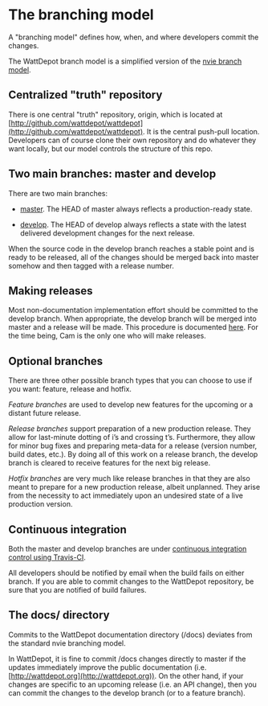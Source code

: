 # The branching model

A "branching model" defines how, when, and where developers commit the changes. 

The WattDepot branch model is a simplified version of the [nvie branch model](http://nvie.com/posts/a-successful-git-branching-model/).

## Centralized "truth" repository

There is one central "truth" repository, origin, which is located at [http://github.com/wattdepot/wattdepot](http://github.com/wattdepot/wattdepot). It is the central push-pull location. Developers can of course clone their own repository and do whatever they want locally, but our model controls the structure of this repo.

## Two main branches: master and develop

There are two main branches:

  * [master](https://github.com/wattdepot/wattdepot/tree/master). The HEAD of master always reflects a production-ready state. 

  * [develop](https://github.com/wattdepot/wattdepot/tree/develop). The HEAD of develop always reflects a state with the latest delivered development changes for the next release.

When the source code in the develop branch reaches a stable point and
is ready to be released, all of the changes should be merged back into
master somehow and then tagged with a release number.

## Making releases

Most non-documentation implementation effort should be committed to the develop branch.  When appropriate, the develop branch will be merged into master and a release will be made.  This procedure is documented [here](developerguide/release).  For the time being, Cam is the only one who will make releases. 

## Optional branches

There are three other possible branch types that you can choose to use if you want: feature, release and hotfix. 

*Feature branches* are used to develop new features for the upcoming or
a distant future release.

*Release branches* support preparation of a new production release. They
allow for last-minute dotting of i’s and crossing t’s. Furthermore,
they allow for minor bug fixes and preparing meta-data for a release
(version number, build dates, etc.). By doing all of this work on a
release branch, the develop branch is cleared to receive features for
the next big release. 

*Hotfix branches* are very much like release branches in that they are
also meant to prepare for a new production release, albeit
unplanned. They arise from the necessity to act immediately upon an
undesired state of a live production version.

## Continuous integration

Both the master and develop branches are under [continuous integration control using Travis-CI](https://travis-ci.org/wattdepot/wattdepot).

All developers should be notified by email when the build fails on either branch. If you are able to commit changes to the WattDepot repository, be sure that you are notified of build failures. 

## The docs/ directory

Commits to the WattDepot documentation directory (/docs) deviates from the standard nvie branching model.

In WattDepot, it is fine to commit /docs changes directly to master if the updates immediately improve the public documentation (i.e. [http://wattdepot.org](http://wattdepot.org)).  On the other hand, if your changes are specific to an upcoming release (i.e. an API change), then you can commit the changes to the develop branch (or to a feature branch).





